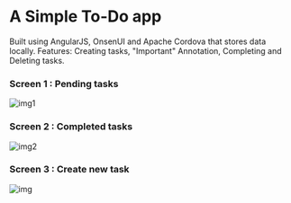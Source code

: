 # A Simple To-Do app
Built using AngularJS, OnsenUI and Apache Cordova that stores data locally.
Features: Creating tasks, "Important" Annotation, Completing and Deleting tasks.

### Screen 1 : Pending tasks
![img1](https://github.com/apoorvamohite/readme-images/blob/main/Screenshot_20221001-145156_Todo%20App.jpg)

### Screen 2 : Completed tasks
![img2](https://github.com/apoorvamohite/readme-images/blob/main/Screenshot_20221001-145159_Todo%20App.jpg)

### Screen 3 : Create new task
![img](https://github.com/apoorvamohite/readme-images/blob/main/Screenshot_20221001-145207_Todo%20App.jpg)
